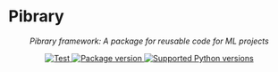 # Pibrary

<p align="center">
    <em>Pibrary framework: A package for reusable code for ML projects</em>
</p>
<p align="center">
<a href="https://github.com/connectwithprakash/pibrary/actions?query=workflow%3ATest+event%3Apush+branch%3Amain" target="_blank">
    <img src="https://github.com/connectwithprakash/pibrary/workflows/Test/badge.svg?event=push&branch=main" alt="Test">
</a>
<a href="https://pypi.org/project/pibrary" target="_blank">
    <img src="https://img.shields.io/pypi/v/pibrary?color=%2334D058&label=pypi%20package" alt="Package version">
</a>
<a href="https://pypi.org/project/pibrary" target="_blank">
    <img src="https://img.shields.io/pypi/pyversions/pibrary.svg?color=%2334D058" alt="Supported Python versions">
</a>
</p>
